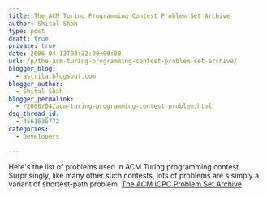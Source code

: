 ```yaml
---
title: The ACM Turing Programming Contest Problem Set Archive
author: Shital Shah
type: post
draft: true
private: true
date: 2006-04-13T03:32:00+00:00
url: /p/the-acm-turing-programming-contest-problem-set-archive/
blogger_blog:
  - astrila.blogspot.com
blogger_author:
  - Shital Shah
blogger_permalink:
  - /2006/04/acm-turing-programming-contest-problem.html
dsq_thread_id:
  - 4561636772
categories:
  - Developers

---
```

Here's the list of problems used in ACM Turing programming contest. Surprisingly, like many other such contests, lots of problems are s simply a variant of shortest-path problem.
[The ACM ICPC Problem Set Archive][1]

 [1]: http://www.acm.inf.ethz.ch/ProblemSetArchive.html#A_FINALS